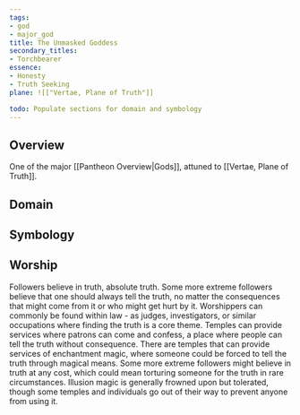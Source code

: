 ```yaml
---
tags:
- god
- major_god
title: The Unmasked Goddess
secondary_titles:
- Torchbearer
essence:
- Honesty
- Truth Seeking
plane: ![["Vertae, Plane of Truth"]]

todo: Populate sections for domain and symbology
---
```

## Overview
One of the major [[Pantheon Overview|Gods]], attuned to [[Vertae, Plane of Truth]].
## Domain

## Symbology

## Worship
Followers believe in truth, absolute truth. Some more extreme followers believe that one should always tell the truth, no matter the consequences that might come from it or who might get hurt by it. Worshippers can commonly be found within law - as judges, investigators, or similar occupations where finding the truth is a core theme. Temples can provide services where patrons can come and confess, a place where people can tell the truth without consequence. There are temples that can provide services of enchantment magic, where someone could be forced to tell the truth through magical means. Some more extreme followers might believe in truth at any cost, which could mean torturing someone for the truth in rare circumstances. Illusion magic is generally frowned upon but tolerated, though some temples and individuals go out of their way to prevent anyone from using it.